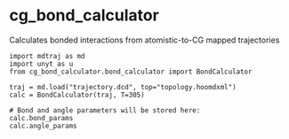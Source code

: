 # cg_bond_calculator
Calculates bonded interactions from atomistic-to-CG mapped trajectories


```python3
import mdtraj as md
import unyt as u
from cg_bond_calculator.bond_calculator import BondCalculator

traj = md.load("trajectory.dcd", top="topology.hoomdxml")
calc = BondCalculator(traj, T=305)

# Bond and angle parameters will be stored here:
calc.bond_params
calc.angle_params
```
